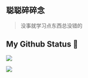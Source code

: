 ## 聪聪碎碎念
> 没事就学习点东西总没错的

## My Github Status 🦸

![](https://github-readme-stats.vercel.app/api?username=chencong-plan&show_icons=true&show_owner=true&count_private=true)

![](https://activity-graph.herokuapp.com/graph?username=chencong-plan&theme=github)


<!--
**chencong-plan/chencong-plan** is a ✨ _special_ ✨ repository because its `README.md` (this file) appears on your GitHub profile.

Here are some ideas to get you started:

- 🔭 I’m currently working on ...
- 🌱 I’m currently learning ...
- 👯 I’m looking to collaborate on ...
- 🤔 I’m looking for help with ...
- 💬 Ask me about ...
- 📫 How to reach me: ...
- 😄 Pronouns: ...
- ⚡ Fun fact: ...
-->
